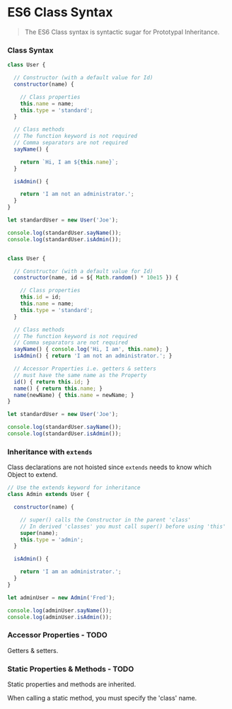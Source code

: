 # ES6 Class Syntax

> The ES6 Class syntax is syntactic sugar for Prototypal Inheritance.


### Class Syntax

```js
class User {

  // Constructor (with a default value for Id)
  constructor(name) {

    // Class properties
    this.name = name;
    this.type = 'standard';
  }

  // Class methods
  // The function keyword is not required
  // Comma separators are not required
  sayName() {

    return `Hi, I am ${this.name}`;
  }

  isAdmin() {

    return 'I am not an administrator.';
  }
}

let standardUser = new User('Joe');

console.log(standardUser.sayName());
console.log(standardUser.isAdmin());


class User {

  // Constructor (with a default value for Id)
  constructor(name, id = ${ Math.random() * 10e15 }) {

    // Class properties
    this.id = id;
    this.name = name;
    this.type = 'standard';
  }

  // Class methods
  // The function keyword is not required
  // Comma separators are not required
  sayName() { console.log('Hi, I am', this.name); }
  isAdmin() { return 'I am not an administrator.'; }

  // Accessor Properties i.e. getters & setters
  // must have the same name as the Property
  id() { return this.id; }
  name() { return this.name; }
  name(newName) { this.name = newName; }
}

let standardUser = new User('Joe');

console.log(standardUser.sayName());
console.log(standardUser.isAdmin());
```


### Inheritance with `extends`

Class declarations are not hoisted since `extends` needs to know which Object to extend.

```js
// Use the extends keyword for inheritance
class Admin extends User {

  constructor(name) {

    // super() calls the Constructor in the parent 'class'
    // In derived 'classes' you must call super() before using 'this'
    super(name);
    this.type = 'admin';
  }

  isAdmin() {

    return 'I am an administrator.';
  }
}

let adminUser = new Admin('Fred');

console.log(adminUser.sayName());
console.log(adminUser.isAdmin());
```


### Accessor Properties - TODO

Getters & setters.


### Static Properties & Methods - TODO

Static properties and methods are inherited.

When calling a static method, you must specify the 'class' name.
